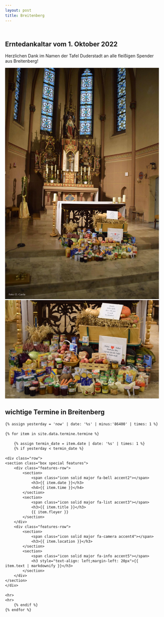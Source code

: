 ```yaml
---
layout: post
title: Breitenberg
---
```



<section id="main" class="container">

<section class="box special">
    <header class="major">
    </header>
    <h2>Erntedankaltar vom 1. Oktober 2022</h2>
    <p>Herzlichen Dank im Namen der Tafel Duderstadt an alle fleißigen Spender aus Breitenberg!</p>
    <span class="image featured"><img src="images/erntedank2022_2.jpg" alt="" /></span>
    <span class="image featured"><img src="images/erntedank2022.jpg" alt="" /></span>    
</section>

<section class="box special">
    <h2>wichtige Termine in Breitenberg</h2>
</section>

<!-- awesome font icons look at https://github.com/FortAwesome/Font-Awesome/tree/master/svgs/solid -->




    {% assign yesterday = 'now' | date: '%s' | minus:'86400' | times: 1 %}

    {% for item in site.data.termine.termine %}

        {% assign termin_date = item.date | date: '%s' | times: 1 %}
        {% if yesterday < termin_date %}

    <div class="row">
    <section class="box special features">
        <div class="features-row">
            <section>
                <span class="icon solid major fa-bell accent2"></span>
                <h3>{{ item.date }}</h3>
                <h4>{{ item.time }}</h4>
            </section>
            <section>
                <span class="icon solid major fa-list accent3"></span>
                <h3>{{ item.title }}</h3>
                {{ item.fleyer }}
            </section>
        </div>
        <div class="features-row">
            <section>
                <span class="icon solid major fa-camera accent4"></span>
                <h3>{{ item.location }}</h3>
            </section>
            <section>
                <span class="icon solid major fa-info accent5"></span>
                <h3 style="text-align: left;margin-left: 20px">{{ item.text | markdownify }}</h3>
            </section>
        </div>
    </section>
    </div>

    <hr>
    <hr>
        {% endif %}
    {% endfor %}

</section>
